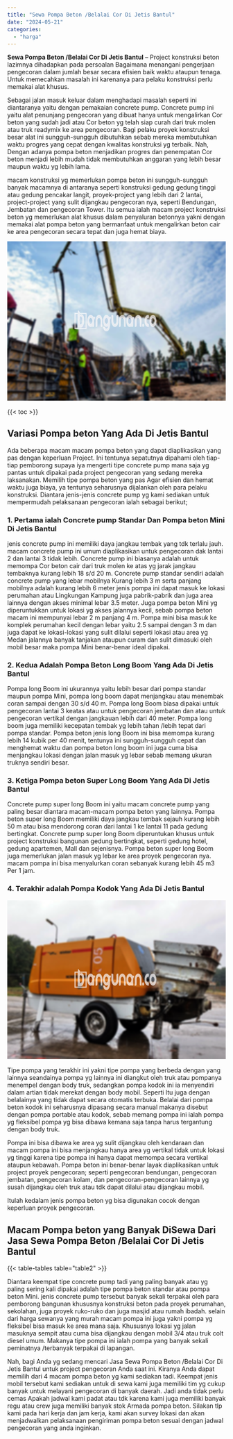 ```yaml
---
title: "Sewa Pompa Beton /Belalai Cor Di Jetis Bantul"
date: "2024-05-21"
categories: 
  - "harga"
---
```


**Sewa Pompa Beton /Belalai Cor Di Jetis Bantul** – Project konstruksi beton lazimnya dihadapkan pada persoalan Bagaimana menangani pengerjaan pengecoran dalam jumlah besar secara efisien baik waktu ataupun tenaga. Untuk memecahkan masalah ini karenanya para pelaku konstruksi perlu memakai alat khusus.

Sebagai jalan masuk keluar dalam menghadapi masalah seperti ini diantaranya yaitu dengan pemakaian concrete pump. Concrete pump ini yaitu alat penunjang pengecoran yang dibuat hanya untuk mengalirkan Cor beton yang sudah jadi atau Cor beton yg telah siap curah dari truk molen atau truk readymix ke area pengecoran. Bagi pelaku proyek konstruksi besar alat ini sungguh-sungguh dibutuhkan sebab mereka membutuhkan waktu progres yang cepat dengan kwalitas konstruksi yg terbaik. Nah, Dengan adanya pompa beton menjadikan progres dan penempatan Cor beton menjadi lebih mudah tidak membutuhkan anggaran yang lebih besar maupun waktu yg lebih lama.

macam konstruksi yg memerlukan pompa beton ini sungguh-sungguh banyak macamnya di antaranya seperti konstruksi gedung gedung tinggi atau gedung pencakar langit, proyek-project yang lebih dari 2 lantai, project-project yang sulit dijangkau pengecoran nya, seperti Bendungan, Jembatan dan pengecoran Tower. Itu semua ialah macam project konstruksi beton yg memerlukan alat khusus dalam penyaluran betonnya yakni dengan memakai alat pompa beton yang bermanfaat untuk mengalirkan beton cair ke area pengecoran secara tepat dan juga hemat biaya.

![Sewa Pompa Beton /Belalai Cor Di Jetis Bantul](/images/sewa-concrete-pump-35.png)

{{< toc >}}

## Variasi Pompa beton Yang Ada Di Jetis Bantul

Ada beberapa macam macam pompa beton yang dapat diaplikasikan yang pas dengan keperluan Project. Ini tentunya sepatutnya dipahami oleh tiap-tiap pemborong supaya iya mengerti tipe concrete pump mana saja yg pantas untuk dipakai pada project pengecoran yang sedang mereka laksanakan. Memilih tipe pompa beton yang pas Agar efisien dan hemat waktu juga biaya, ya tentunya seharusnya dijalankan oleh para pelaku konstruksi. Diantara jenis-jenis concrete pump yg kami sediakan untuk mempermudah pelaksanaan pengecoran ialah sebagai berikut;

### 1\. Pertama ialah Concrete pump Standar Dan Pompa beton Mini Di Jetis Bantul

jenis concrete pump ini memiliki daya jangkau tembak yang tdk terlalu jauh. macam concrete pump ini umum diaplikasikan untuk pengecoran dak lantai 2 dan lantai 3 tidak lebih. Concrete pump ini biasanya adalah untuk memompa Cor beton cair dari truk molen ke atas yg jarak jangkau tembaknya kurang lebih 18 s/d 20 m. Concrete pump standar sendiri adalah concrete pump yang lebar mobilnya Kurang lebih 3 m serta panjang mobilnya adalah kurang lebih 6 meter jenis pompa ini dapat masuk ke lokasi perumahan atau Lingkungan Kampung juga pabrik-pabrik dan juga area lainnya dengan akses minimal lebar 3.5 meter. Juga pompa beton Mini yg diperuntukkan untuk lokasi yg akses jalannya kecil, sebab pompa beton macam ini mempunyai lebar 2 m panjang 4 m. Pompa mini bisa masuk ke komplek perumahan kecil dengan lebar yaitu 2.5 sampai dengan 3 m dan juga dapat ke lokasi-lokasi yang sulit dilalui seperti lokasi atau area yg Medan jalannya banyak tanjakan ataupun curam dan sulit dimasuki oleh mobil besar maka pompa Mini benar-benar ideal dipakai.

### 2\. Kedua Adalah Pompa Beton Long Boom Yang Ada Di Jetis Bantul

Pompa long Boom ini ukurannya yaitu lebih besar dari pompa standar maupun pompa Mini, pompa long boom dapat menjangkau atau menembak coran sampai dengan 30 s/d 40 m. Pompa long Boom biasa dipakai untuk pengecoran lantai 3 keatas atau untuk pengecoran jembatan dan atau untuk pengecoran vertikal dengan jangkauan lebih dari 40 meter. Pompa long boom juga memiliki kecepatan tembak yg lebih tahan /lebih tepat dari pompa standar. Pompa beton jenis long Boom ini bisa memompa kurang lebih 14 kubik per 40 menit, tentunya ini sungguh-sungguh cepat dan menghemat waktu dan pompa beton long boom ini juga cuma bisa menjangkau lokasi dengan jalan masuk yg lebar sebab memang ukuran truknya sendiri besar.

### 3\. Ketiga Pompa beton Super Long Boom Yang Ada Di Jetis Bantul

Concrete pump super long Boom ini yaitu macam concrete pump yang paling besar diantara macam-macam pompa beton yang lainnya. Pompa beton super long Boom memiliki daya jangkau tembak sejauh kurang lebih 50 m atau bisa mendorong coran dari lantai 1 ke lantai 11 pada gedung bertingkat. Concrete pump super long Boom diperuntukan khusus untuk project konstruksi bangunan gedung bertingkat, seperti gedung hotel, gedung apartemen, Mall dan sejenisnya. Pompa beton super long Boom juga memerlukan jalan masuk yg lebar ke area proyek pengecoran nya. macam pompa ini bisa menyalurkan coran sebanyak kurang lebih 45 m3 Per 1 jam.

### 4\. Terakhir adalah Pompa Kodok Yang Ada Di Jetis Bantul

![Sewa Pompa Beton /Belalai Cor Di Jetis Bantul](/images/sewa-concrete-pump-22.png)

Tipe pompa yang terakhir ini yakni tipe pompa yang berbeda dengan yang lainnya seandainya pompa yg lainnya ini diangkut oleh truk atau pompanya menempel dengan body truk, sedangkan pompa kodok ini ia menyendiri dalam artian tidak merekat dengan body mobil. Seperti Itu juga dengan belalainya yang tidak dapat secara otomatis terbuka. Belalai dari pompa beton kodok ini seharusnya dipasang secara manual makanya disebut dengan pompa portable atau kodok, sebab memang pompa ini ialah pompa yg fleksibel pompa yg bisa dibawa kemana saja tanpa harus tergantung dengan body truk.

Pompa ini bisa dibawa ke area yg sulit dijangkau oleh kendaraan dan macam pompa ini bisa menjangkau hanya area yg vertikal tidak untuk lokasi yg tinggi karena tipe pompa ini hanya dapat memompa secara vertikal ataupun kebawah. Pompa beton ini benar-benar layak diaplikasikan untuk project proyek pengecoran; seperti pengecoran bendungan, pengecoran jembatan, pengecoran kolam, dan pengecoran-pengecoran lainnya yg susah dijangkau oleh truk atau tdk dapat dilalui atau dijangkau mobil.

Itulah kedalam jenis pompa beton yg bisa digunakan cocok dengan keperluan proyek pengecoran.

## Macam Pompa beton yang Banyak DiSewa Dari Jasa Sewa Pompa Beton /Belalai Cor Di Jetis Bantul

{{< table-tables table="table2" >}}

Diantara keempat tipe concrete pump tadi yang paling banyak atau yg paling sering kali dipakai adalah tipe pompa beton standar atau pompa beton Mini. jenis concrete pump tersebut banyak sekali terpakai oleh para pemborong bangunan khususnya konstruksi beton pada proyek perumahan, sekolahan, juga proyek ruko-ruko dan juga masjid atau rumah ibadah. selain dari harga sewanya yang murah macam pompa ini juga yakni pompa yg fleksibel bisa masuk ke area mana saja. Khususnya lokasi yg jalan masuknya sempit atau cuma bisa dijangkau dengan mobil 3/4 atau truk colt diesel umum. Makanya tipe pompa ini ialah pompa yang banyak sekali peminatnya /terbanyak terpakai di lapangan.

Nah, bagi Anda yg sedang mencari Jasa Sewa Pompa Beton /Belalai Cor Di Jetis Bantul untuk project pengecoran Anda saat ini. Kiranya Anda dapat memilih dari 4 macam pompa beton yg kami sediakan tadi. Keempat jenis mobil tersebut kami sediakan untuk di sewa kami juga memiliki tim yg cukup banyak untuk melayani pengecoran di banyak daerah. Jadi anda tidak perlu cemas Apakah jadwal kami padat atau tdk karena kami juga memiliki banyak regu atau crew juga memiliki banyak stok Armada pompa beton. Silakan tlp kami pada hari kerja dan jam kerja, kami akan survey lokasi dan akan menjadwalkan pelaksanaan pengiriman pompa beton sesuai dengan jadwal pengecoran yang anda inginkan.
